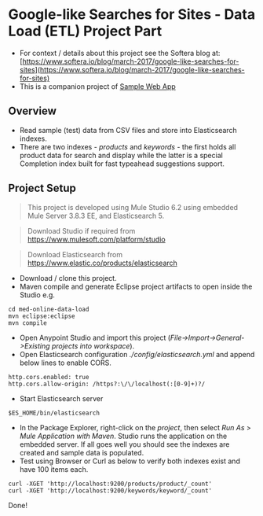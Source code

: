 # Google-like Searches for Sites - Data Load (ETL) Project Part

* For context / details about this project see the Softera blog at: 
[https://www.softera.io/blog/march-2017/google-like-searches-for-sites](https://www.softera.io/blog/march-2017/google-like-searches-for-sites)
* This is a companion project of [Sample Web App](/med-online-webapp)

## Overview

* Read sample (test) data from CSV files and store into Elasticsearch indexes.
* There are two indexes - *products* and *keywords* - the first holds all product data for search and display while the latter is a special Completion index built for fast typeahead suggestions support.

## Project Setup

> This project is developed using Mule Studio 6.2 using embedded Mule Server 3.8.3 EE, and Elasticsearch 5.

> Download Studio if required from https://www.mulesoft.com/platform/studio

> Download Elasticsearch from https://www.elastic.co/products/elasticsearch

* Download / clone this project.
* Maven compile and generate Eclipse project artifacts to open inside the Studio e.g.
```
cd med-online-data-load
mvn eclipse:eclipse
mvn compile
```
* Open Anypoint Studio and import this project (*File->Import->General->Existing projects into workspace*). 
* Open Elasticsearch configuration *./config/elasticsearch.yml* and append below lines to enable CORS.
```
http.cors.enabled: true
http.cors.allow-origin: /https?:\/\/localhost(:[0-9]+)?/
```
* Start Elasticsearch server
```
$ES_HOME/bin/elasticsearch 
```      
* In the Package Explorer, right-click on the *project*, then select *Run As* > *Mule Application with Maven*. Studio runs the application on the embedded server. If all goes well you should see the indexes are created and sample data is populated. 
* Test using Browser or Curl as below to verify both indexes exist and have 100 items each.
```
curl -XGET 'http://localhost:9200/products/product/_count'
curl -XGET 'http://localhost:9200/keywords/keyword/_count'
```

Done!
